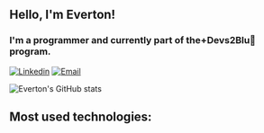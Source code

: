 ## Hello, I'm Everton!

### I'm a programmer and currently part of the+Devs2Blu🚀 program.

[![Linkedin](https://img.shields.io/badge/LinkedIn-0077B5?style=for-the-badge&logo=linkedin&logoColor=white)](https://www.linkedin.com/in/everton-mikey-litka-gonçalves)
[![Email](https://img.shields.io/badge/Gmail-D14836?style=for-the-badge&logo=gmail&logoColor=white)](https://mail.google.com/mail/u/0/#inbox?compose=GTvVlcRzCpPNGjxjKWpVjxmzQkJtRwxVQnfLnkgZkxjnhbQvNtwDZVdwNkvSbtpdDKQkrKPZDDjGW)

![Everton's GitHub stats](https://github-readme-stats.vercel.app/api?username=EvertonMLGoncalves&show_icons=true&theme=radical) 
 
## Most used technologies:
<div style="display: inline-block">
<img
        src="https://img.shields.io/badge/.NET-5C2D91?style=for-the-badge&logo=.net&logoColor=white"
        alt=""
      />
<img
        src="https://img.shields.io/badge/HTML5-E34F26?style=for-the-badge&logo=html5&logoColor=white"
        alt=""
      />
<img
        src="https://img.shields.io/badge/CSS3-1572B6?style=for-the-badge&logo=css3&logoColor=white"
        alt=""
      />
<img
        src="https://img.shields.io/badge/JavaScript-F7DF1E?style=for-the-badge&logo=javascript&logoColor=black"
        alt=""
      />
<img
        src="https://img.shields.io/badge/Python-3776AB?style=for-the-badge&logo=python&logoColor=white"
        alt=""
      />
<img
        src="https://img.shields.io/badge/Microsoft_SQL_Server-CC2927?style=for-the-badge&logo=microsoft-sql-server&logoColor=white"
        alt=""
      />
</div>  

<br/>


